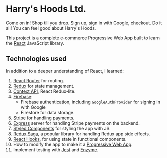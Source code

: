 # Harry's Hoods Ltd.

Come on in! Shop till you drop. Sign up, sign in with Google, checkout. Do it all! You can feel good about Harry's Hoods.

This project is a complete e-commerce Progressive Web App built to learn the [React](https://reactjs.org/) JavaScript library.

## Technologies used

In addition to a deeper understanding of React, I learned:

1. [React Router](https://github.com/ReactTraining/react-router) for routing.
2. [Redux](https://redux.js.org/) for state management.
3. [Context API](https://reactjs.org/docs/context.html), React Redux-lite.
4. [Firebase](https://firebase.google.com/):
   * Firebase authentication, including `GoogleAuthProvider` for signing in with Google
   * Firestore for data storage.
5. [Stripe](https://stripe.com/) for handling payments.
6. [Express](https://expressjs.com/) server for handling Stripe payments on the backend.
7. [Styled Components](https://www.styled-components.com) for styling the app with JS.
8. [Redux Saga](https://github.com/redux-saga/redux-saga), a popular library for handling Redux app side effects.
9. [React Hooks](https://reactjs.org/docs/hooks-intro.html), for using state in functional components.
10. How to modify the app to make it a [Progressive Web App](https://developers.google.com/web/progressive-web-apps).
11. Implement testing with [Jest](https://jestjs.io/) and [Enzyme](https://airbnb.io/enzyme/).
